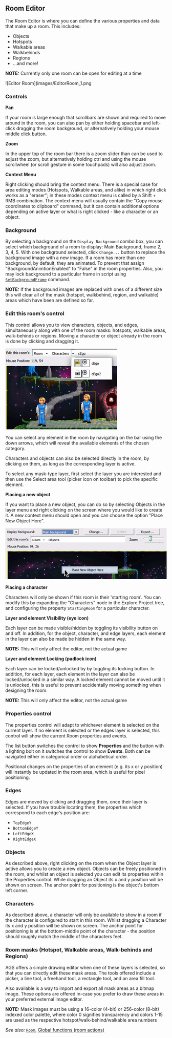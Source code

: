 ## Room Editor

The Room Editor is where you can define the various properties and data that
make up a room. This includes:

- Objects
- Hotspots
- Walkable areas
- Walkbehinds
- Regions
- ...and more!

**NOTE:** Currently only one room can be open for editing at a time

![Editor Room](images/EditorRoom_1.png

### Controls

**Pan**

If your room is large enough that scrollbars are shown and required to move around
in the room, you can also pan by either holding spacebar and left-click dragging the room background,
or alternatively holding your mouse middle click button.

**Zoom**

In the upper top of the room bar there is a zoom slider than can be used to adjust the zoom,
but alternatively holding ctrl and using the mouse scrollwheel (or scroll gesture in some touchpads)
will also adjust zoom.

**Context Menu**

Right clicking should bring the context menu. There is a special case for area editing modes (Hotspots, Walkable areas, and alike) in which right click works as a "eraser"; in these modes context menu is called by a Shift + RMB combination.
The context menu will usually contain the "Copy mouse coordinates to clipboard" command, but it can contain
additional options depending on active layer or what is right clicked - like a character or an object.

### Background

By selecting a background on the `Display Background` combo box, you can select
which background of a room to display: Main Background, frame 2, 3, 4, 5. With
one background selected, click `Change...` button to replace the background
image with a new image. If a room has more than one background, by default, they
are animated. To prevent that assign "BackgroundAnimtionEnabled" to "False" in the room properties. Also, you may lock background to a particular frame in script using [`SetBackgroundFrame`](Globalfunctions_Room#setbackgroundframe) command.

**NOTE:** If the background images are replaced with ones of a different size
this will clear all of the mask (hotspot, walkbehind, region, and walkable)
areas which have been are defined so far.

### Edit this room's control

This control allows you to view characters, objects, and edges, simultaneously
along with one of the room masks: hotspots, walkable areas, walk-behinds or
regions. Moving a character or object already in the room is done by clicking
and dragging it.

![Editor Room](images/EditorRoom_2.png)

You can select any element in the room by navigating on the bar using the down
arrows, which will reveal the available elements of the chosen category.

Characters and objects can also be selected directly in the room, by clicking on
them, as long as the corresponding layer is active.

To select any mask-type layer, first select the layer you are interested and
then use the Select area tool (picker icon on toolbar) to pick the specific
element.

**Placing a new object**

If you want to place a new object, you can do so by selecting Objects in the
layer menu and right clicking on the screen where you would like to create it. A
new context menu should open and you can choose the option "Place New Object
Here".

![Editor Room](images/EditorRoom_3.png)

**Placing a character**

Characters will only be shown if this room is their 'starting room'. You can
modify this by expanding the "Characters" node in the Explore Project tree, and
configuring the property `StartingRoom` for a particular character.

**Layer and element Visibility (eye icon)**

Each layer can be made visible/hidden by toggling its visibility button on and
off. In addition, for the object, character, and edge layers, each element in
the layer can also be made be hidden in the same way.

**NOTE:** This will only affect the editor, not the actual game

**Layer and element Locking (padlock icon)**

Each layer can be locked/unlocked by by toggling its locking button. In
addition, for each layer, each element in the layer can also be locked/unlocked
in a similar way. A locked element cannot be moved until it is unlocked, this is
useful to prevent accidentally moving something when designing the room.

**NOTE:** This will only affect the editor, not the actual game

### Properties control

The properties control will adapt to whichever element is selected on the
current layer. If no element is selected or the edges layer is selected, this
control will show the current Room properties and events.

The list button switches the control to show **Properties** and the button with
a lighting bolt on it switches the control to show **Events**. Both can be
navigated either in categorical order or alphabetical order.

Positional changes on the properties of an element (e.g. its x or y position)
will instantly be updated in the room area, which is useful for pixel
positioning.

### Edges

Edges are moved by clicking and dragging them, once their layer is selected. If
you have trouble locating them, the properties which correspond to each edge's
position are:

- `TopEdgeY`
- `BottomEdgeY`
- `LeftEdgeX`
- `RightEdgeX`

### Objects

As described above, right clicking on the room when the Object layer is active
allows you to create a new object. Objects can be freely positioned in the room,
and whilst an object is selected you can edit its properties within the
Properties control. While dragging an Object its x and y position will be shown
on screen. The anchor point for positioning is the object's bottom left corner.

### Characters

As described above, a character will only be available to show in a room if the
character is configured to start in this room. Whilst dragging a Character its
x and y position will be shown on screen. The anchor point for positioning is
at the bottom-middle point of the character - the position should roughly match
the middle of the characters feet.

### Room masks (Hotspot, Walkable areas, Walk-behinds and Regions)

AGS offers a simple drawing editor when one of these layers is selected, so that
you can directly edit these mask areas. The tools offered include a picker, a
line tool, a freehand tool, a rectangle tool, and an area fill tool.

Also available is a way to import and export all mask areas as a bitmap image.
These options are offered in-case you prefer to draw these areas in your
preferred external image editor.

**NOTE:** Mask images must be using a 16-color (4-bit) or 256-color (8-bit)
indexed color palette, where color 0 signifies transparency and colors 1-15 are
used as the respective hotspot/walk-behind/walkable area numbers

*See also:* [`Room`](Room), [Global functions (room actions)](Globalfunctions_Room)
